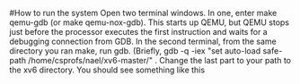 #How to run the system
Open two terminal windows. In one, enter make qemu-gdb (or make qemu-nox-gdb). This starts up QEMU, but QEMU stops just before the processor executes the first instruction and waits for a debugging connection from GDB. In the second terminal, from the same directory you ran make, run gdb. (Briefly, gdb -q -iex "set auto-load safe-path /home/csprofs/nael/xv6-master/" . Change the last part to your path to the xv6 directory. You should see something like this

